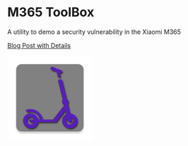 M365 ToolBox
=====

A utility to demo a security vulnerability in the Xiaomi M365

[Blog Post with Details](lanrat.com/xiaomi-m365)

![M365 Toolbox App](/app/src/main/res/mipmap-xxxhdpi/ic_launcher.png)
